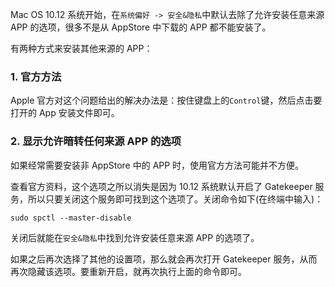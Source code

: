 Mac OS 10.12 系统开始，在`系统偏好 -> 安全&隐私`中默认去除了允许安装任意来源 APP 的选项，很多不是从 AppStore 中下载的 APP 都不能安装了。

有两种方式来安装其他来源的 APP：

### 1. 官方方法

Apple 官方对这个问题给出的解决办法是：按住键盘上的`Control`键，然后点击要打开的 App 安装文件即可。

### 2. 显示允许暗转任何来源 APP 的选项

如果经常需要安装非 AppStore 中的 APP 时，使用官方方法可能并不方便。

查看官方资料，这个选项之所以消失是因为 10.12 系统默认开启了 Gatekeeper 服务，所以只要关闭这个服务即可找到这个选项了。关闭命令如下(在终端中输入)：

```shell
sudo spctl --master-disable
```

关闭后就能在`安全&隐私`中找到允许安装任意来源 APP 的选项了。

如果之后再次选择了其他的设置项，那么就会再次打开 Gatekeeper 服务，从而再次隐藏该选项。要重新开启，就再次执行上面的命令即可。



